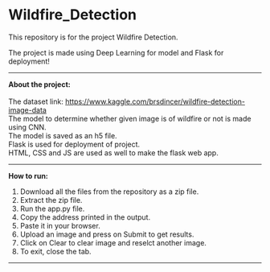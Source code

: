 # Wildfire_Detection

This repository is for the project Wildfire Detection.

The project is made using Deep Learning for model and Flask for deployment!

- - - -


**About the project:** <br> <br>
The dataset link: https://www.kaggle.com/brsdincer/wildfire-detection-image-data <br>
The model to determine whether given image is of wildfire or not is made using CNN. <br>
The model is saved as an h5 file. <br>
Flask is used for deployment of project. <br>
HTML, CSS and JS are used as well to make the flask web app. <br>

- - - -


**How to run:**
1. Download all the files from the repository as a zip file.
2. Extract the zip file.
3. Run the app.py file.
4. Copy the address printed in the output.
5. Paste it in your browser.
6. Upload an image and press on Submit to get results.
7. Click on Clear to clear image and reselct another image.
8. To exit, close the tab.

- - - -

